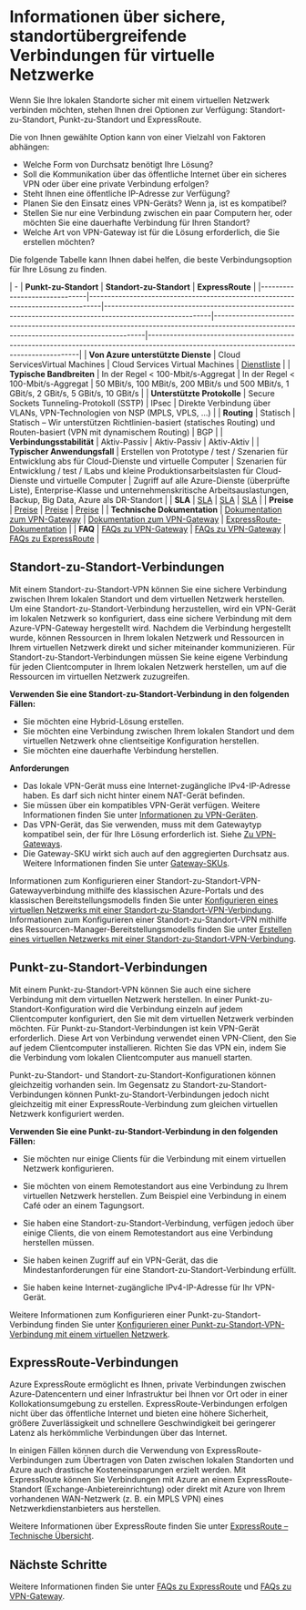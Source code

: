 <properties 
   pageTitle="Informationen über sichere, standortübergreifende Verbindungen für virtuelle Netzwerke | Microsoft Azure"
   description="Erfahren Sie mehr über die Arten von sicheren, standortübergreifenden Verbindungen für virtuelle Netzwerke, einschließlich der Standort-zu-Standort-Punkt-zu-Standort- und ExpressRoute-Verbindungen."
   services="vpn-gateway"
   documentationCenter="na"
   authors="cherylmc"
   manager="carolz"
   editor="" />
<tags 
   ms.service="vpn-gateway"
   ms.devlang="na"
   ms.topic="article"
   ms.tgt_pltfrm="na"
   ms.workload="infrastructure-services"
   ms.date="12/01/2015"
   ms.author="cherylmc" />

# Informationen über sichere, standortübergreifende Verbindungen für virtuelle Netzwerke

Wenn Sie Ihre lokalen Standorte sicher mit einem virtuellen Netzwerk verbinden möchten, stehen Ihnen drei Optionen zur Verfügung: Standort-zu-Standort, Punkt-zu-Standort und ExpressRoute.

Die von Ihnen gewählte Option kann von einer Vielzahl von Faktoren abhängen:


- Welche Form von Durchsatz benötigt Ihre Lösung?
- Soll die Kommunikation über das öffentliche Internet über ein sicheres VPN oder über eine private Verbindung erfolgen?
- Steht Ihnen eine öffentliche IP-Adresse zur Verfügung?
- Planen Sie den Einsatz eines VPN-Geräts? Wenn ja, ist es kompatibel?
- Stellen Sie nur eine Verbindung zwischen ein paar Computern her, oder möchten Sie eine dauerhafte Verbindung für Ihren Standort?
- Welche Art von VPN-Gateway ist für die Lösung erforderlich, die Sie erstellen möchten?

Die folgende Tabelle kann Ihnen dabei helfen, die beste Verbindungsoption für Ihre Lösung zu finden.


| - | **Punkt-zu-Standort** | **Standort-zu-Standort** | **ExpressRoute** | 
|------------------------------|---------------------------------------------------------------------------------|-----------------------------------------------------------------------------------------------------------|-----------------------------------------------------------------------------------------------------------------------------------------|-----------------------------------------------------------------------------------------------------------------------------------------|
| **Von Azure unterstützte Dienste** | Cloud ServicesVirtual Machines                                                  | Cloud Services Virtual Machines                                                                           | [Dienstliste](../expressroute/expressroute-faqs.md#supported-azure-services)                                                                                                                |
| **Typische Bandbreiten**       | In der Regel < 100-Mbit/s-Aggregat                                                  | In der Regel < 100-Mbit/s-Aggregat                                                                            |  50 MBit/s, 100 MBit/s, 200 MBit/s und 500 MBit/s, 1 GBit/s, 2 GBit/s, 5 GBit/s, 10 GBit/s                                                                                            |
| **Unterstützte Protokolle**      | Secure Sockets Tunneling-Protokoll (SSTP)                                        | IPsec                                                                       |  Direkte Verbindung über VLANs, VPN-Technologien von NSP (MPLS, VPLS, ...)                                                                                                  |
| **Routing**                  | Statisch                                                                          | Statisch – Wir unterstützen Richtlinien-basiert (statisches Routing) und Routen-basiert (VPN mit dynamischem Routing)                    | BGP                                                                                                                                     |
| **Verbindungsstabilität**    | Aktiv-Passiv                                                                  | Aktiv-Passiv                                                                                            | Aktiv-Aktiv                                                                                                                           |
| **Typischer Anwendungsfall**         | Erstellen von Prototype / test / Szenarien für Entwicklung abs für Cloud-Dienste und virtuelle Computer | Szenarien für Entwicklung / test / lLabs und kleine Produktionsarbeitslasten für Cloud-Dienste und virtuelle Computer | Zugriff auf alle Azure-Dienste (überprüfte Liste), Enterprise-Klasse und unternehmenskritische Arbeitsauslastungen, Backup, Big Data, Azure als DR-Standort |
| **SLA**                      | [SLA](https://azure.microsoft.com/support/legal/sla/)                           | [SLA](https://azure.microsoft.com/support/legal/sla/)                                                     | [SLA](https://azure.microsoft.com/support/legal/sla/)                                                                                   |
| **Preise**                  | [Preise](http://azure.microsoft.com/pricing/details/vpn-gateway/)              | [Preise](http://azure.microsoft.com/pricing/details/vpn-gateway/)                                             | [Preise](http://azure.microsoft.com/pricing/details/expressroute/)                                                                           |
| **Technische Dokumentation**  | [Dokumentation zum VPN-Gateway](https://azure.microsoft.com/documentation/services/vpn-gateway/)                                               | [Dokumentation zum VPN-Gateway](https://azure.microsoft.com/documentation/services/vpn-gateway/)                                                                         | [ExpressRoute-Dokumentation](https://azure.microsoft.com/documentation/services/expressroute/)                                                                                                      |
| **FAQ**                      | [FAQs zu VPN-Gateway](vpn-gateway-vpn-faq.md)                                                         | [FAQs zu VPN-Gateway](vpn-gateway-vpn-faq.md)                                                                                   | [FAQs zu ExpressRoute](../expressroute/expressroute-faqs.md)                                                                                                                |


## Standort-zu-Standort-Verbindungen

Mit einem Standort-zu-Standort-VPN können Sie eine sichere Verbindung zwischen Ihrem lokalen Standort und dem virtuellen Netzwerk herstellen. Um eine Standort-zu-Standort-Verbindung herzustellen, wird ein VPN-Gerät im lokalen Netzwerk so konfiguriert, dass eine sichere Verbindung mit dem Azure-VPN-Gateway hergestellt wird. Nachdem die Verbindung hergestellt wurde, können Ressourcen in Ihrem lokalen Netzwerk und Ressourcen in Ihrem virtuellen Netzwerk direkt und sicher miteinander kommunizieren. Für Standort-zu-Standort-Verbindungen müssen Sie keine eigene Verbindung für jeden Clientcomputer in Ihrem lokalen Netzwerk herstellen, um auf die Ressourcen im virtuellen Netzwerk zuzugreifen.

**Verwenden Sie eine Standort-zu-Standort-Verbindung in den folgenden Fällen:**

- Sie möchten eine Hybrid-Lösung erstellen.
- Sie möchten eine Verbindung zwischen Ihrem lokalen Standort und dem virtuellen Netzwerk ohne clientseitige Konfiguration herstellen.
- Sie möchten eine dauerhafte Verbindung herstellen. 

**Anforderungen**

- Das lokale VPN-Gerät muss eine Internet-zugängliche IPv4-IP-Adresse haben. Es darf sich nicht hinter einem NAT-Gerät befinden.
- Sie müssen über ein kompatibles VPN-Gerät verfügen. Weitere Informationen finden Sie unter [Informationen zu VPN-Geräten](http://go.microsoft.com/fwlink/p/?LinkID=615099). 
- Das VPN-Gerät, das Sie verwenden, muss mit dem Gatewaytyp kompatibel sein, der für Ihre Lösung erforderlich ist. Siehe [Zu VPN-Gateways](vpn-gateway-about-vpngateways.md).
- Die Gateway-SKU wirkt sich auch auf den aggregierten Durchsatz aus. Weitere Informationen finden Sie unter [Gateway-SKUs](vpn-gateway-about-vpngateways.md#gateway-skus). 

Informationen zum Konfigurieren einer Standort-zu-Standort-VPN-Gatewayverbindung mithilfe des klassischen Azure-Portals und des klassischen Bereitstellungsmodells finden Sie unter [Konfigurieren eines virtuellen Netzwerks mit einer Standort-zu-Standort-VPN-Verbindung](vpn-gateway-site-to-site-create.md). Informationen zum Konfigurieren einer Standort-zu-Standort-VPN mithilfe des Ressourcen-Manager-Bereitstellungsmodells finden Sie unter [Erstellen eines virtuellen Netzwerks mit einer Standort-zu-Standort-VPN-Verbindung](vpn-gateway-create-site-to-site-rm-powershell.md).


## Punkt-zu-Standort-Verbindungen

Mit einem Punkt-zu-Standort-VPN können Sie auch eine sichere Verbindung mit dem virtuellen Netzwerk herstellen. In einer Punkt-zu-Standort-Konfiguration wird die Verbindung einzeln auf jedem Clientcomputer konfiguriert, den Sie mit dem virtuellen Netzwerk verbinden möchten. Für Punkt-zu-Standort-Verbindungen ist kein VPN-Gerät erforderlich. Diese Art von Verbindung verwendet einen VPN-Client, den Sie auf jedem Clientcomputer installieren. Richten Sie das VPN ein, indem Sie die Verbindung vom lokalen Clientcomputer aus manuell starten.

Punkt-zu-Standort- und Standort-zu-Standort-Konfigurationen können gleichzeitig vorhanden sein. Im Gegensatz zu Standort-zu-Standort-Verbindungen können Punkt-zu-Standort-Verbindungen jedoch nicht gleichzeitig mit einer ExpressRoute-Verbindung zum gleichen virtuellen Netzwerk konfiguriert werden.

**Verwenden Sie eine Punkt-zu-Standort-Verbindung in den folgenden Fällen:**

- Sie möchten nur einige Clients für die Verbindung mit einem virtuellen Netzwerk konfigurieren.

- Sie möchten von einem Remotestandort aus eine Verbindung zu Ihrem virtuellen Netzwerk herstellen. Zum Beispiel eine Verbindung in einem Café oder an einem Tagungsort.

- Sie haben eine Standort-zu-Standort-Verbindung, verfügen jedoch über einige Clients, die von einem Remotestandort aus eine Verbindung herstellen müssen.

- Sie haben keinen Zugriff auf ein VPN-Gerät, das die Mindestanforderungen für eine Standort-zu-Standort-Verbindung erfüllt.

- Sie haben keine Internet-zugängliche IPv4-IP-Adresse für Ihr VPN-Gerät.

Weitere Informationen zum Konfigurieren einer Punkt-zu-Standort-Verbindung finden Sie unter [Konfigurieren einer Punkt-zu-Standort-VPN-Verbindung mit einem virtuellen Netzwerk](vpn-gateway-point-to-site-create.md).

## ExpressRoute-Verbindungen

Azure ExpressRoute ermöglicht es Ihnen, private Verbindungen zwischen Azure-Datencentern und einer Infrastruktur bei Ihnen vor Ort oder in einer Kollokationsumgebung zu erstellen. ExpressRoute-Verbindungen erfolgen nicht über das öffentliche Internet und bieten eine höhere Sicherheit, größere Zuverlässigkeit und schnellere Geschwindigkeit bei geringerer Latenz als herkömmliche Verbindungen über das Internet.

In einigen Fällen können durch die Verwendung von ExpressRoute-Verbindungen zum Übertragen von Daten zwischen lokalen Standorten und Azure auch drastische Kosteneinsparungen erzielt werden. Mit ExpressRoute können Sie Verbindungen mit Azure an einem ExpressRoute-Standort (Exchange-Anbietereinrichtung) oder direkt mit Azure von Ihrem vorhandenen WAN-Netzwerk (z. B. ein MPLS VPN) eines Netzwerkdienstanbieters aus herstellen.

Weitere Informationen über ExpressRoute finden Sie unter [ExpressRoute – Technische Übersicht](../expressroute/expressroute-introduction.md).


## Nächste Schritte

Weitere Informationen finden Sie unter [FAQs zu ExpressRoute](../expressroute/expressroute-faqs.md) und [FAQs zu VPN-Gateway](vpn-gateway-vpn-faq.md).

<!---HONumber=AcomDC_0128_2016-->